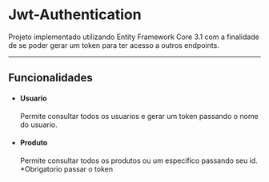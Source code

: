 # Jwt-Authentication

Projeto implementado utilizando Entity Framework Core 3.1 com a finalidade de se poder gerar um token para ter acesso a outros endpoints.

------------

## Funcionalidades

- #### Usuario
    Permite consultar todos os usuarios e gerar um token passando o nome do usuario.
- #### Produto
    Permite consultar todos os produtos ou um especifico passando seu id. 
    *Obrigatorio passar o token
